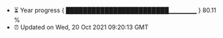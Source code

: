 - ⏳ Year progress { ████████████████████████▁▁▁▁▁▁ } 80.11 %
- ⏰ Updated on Wed, 20 Oct 2021 09:20:13 GMT

